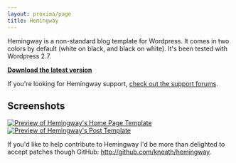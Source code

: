 ```yaml
---
layout: proxima/page
title: Hemingway
---
```


Hemingway is a non-standard blog template for Wordpress. It comes in two colors by default (white on black, and black on white). It's been tested with Wordpress 2.7.

**[Download the latest version](http://github.com/kneath/hemingway/zipball/master)**

If you're looking for Hemingway support, [check out the support forums](http://support.warpspire.com/discussions/hemingway).

## Screenshots

<div class="figure"><a href="https://assets.warpspire.com/images/hemingway/home.png"><img src="https://assets.warpspire.com/images/hemingway/home_preview.gif" alt="Preview of Hemingway's Home Page Template" /></a></div>
<div class="figure"><a href="https://assets.warpspire.com/images/hemingway/hemingway.png"><img src="https://assets.warpspire.com/images/hemingway/preview.gif" alt="Preview of Hemingway's Post Template" /></a></div>

If you'd like to help contribute to Hemingway I'd be more than delighted to accept patches though GitHub: <http://github.com/kneath/hemingway>.